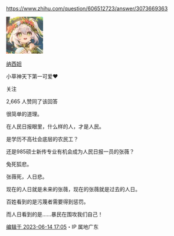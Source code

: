 https://www.zhihu.com/question/606512723/answer/3073669363

[![纳西妲](assets/v2-e7dba09a724e8455be72b5b84c522e6f_l.jpg)](https://www.zhihu.com/people/xie-dao-yun)

[纳西妲](https://www.zhihu.com/people/xie-dao-yun)

小草神天下第一可爱❤

 关注

2,665 人赞同了该回答

很简单的道理。

在人民日报眼里，什么样的人，才是人民。

是学历不高社会底层的农民工？

还是985硕士新传专业有机会成为人民日报一员的张薇？

兔死狐悲。

张薇死，人日悲。

现在的人日就是未来的张薇，现在的张薇就是过去的人日。

百姓看到的是污蔑者需要得到惩罚。

而人日看到的是……暴民在围攻我们自己！

[编辑于 2023-06-14 17:05](https://www.zhihu.com/question/606512723/answer/3073669363)・IP 属地广东

